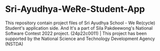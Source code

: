 # Sri-Ayudhya-WeRe-Student-App
This repository contain project files of Sri Ayudhya School - We Re(cycle) Student's application side. And It's a part of Sila Pakdeewong's National Software Contest 2022 project. (24p22c0011) | This project has been supported by the National Science and Technology Development Agency (NSTDA)
